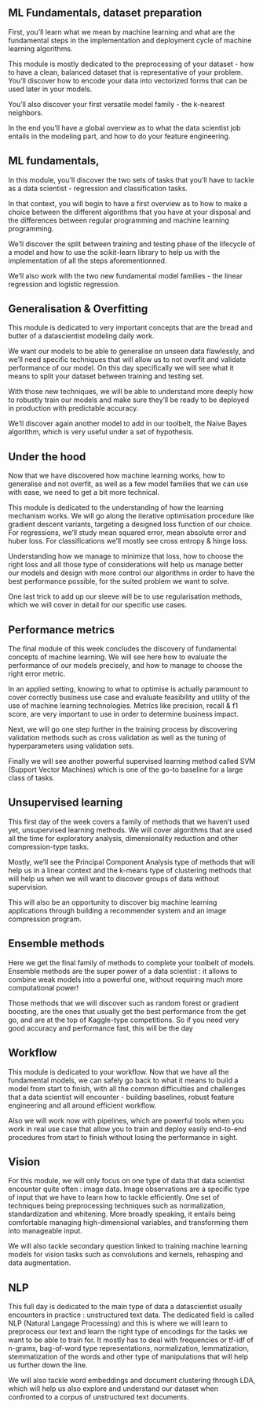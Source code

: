 ## ML Fundamentals, dataset preparation

First, you’ll learn what we mean by machine learning and what are the fundamental steps in the implementation and deployment cycle of machine learning algorithms.

This module is mostly dedicated to the preprocessing of your dataset - how to have a clean, balanced dataset that is representative of your problem. You’ll discover how to encode your data into vectorized forms that can be used later in your models.

You’ll also discover your first versatile model family - the k-nearest neighbors.

In the end you’ll have a global overview as to what the data scientist job entails in the modeling part, and how to do your feature engineering.

## ML fundamentals,

In this module, you’ll discover the two sets of tasks that you’ll have to tackle as a data scientist - regression and classification tasks.

In that context, you will begin to have a first overview as to how to make a choice between the different algorithms that you have at your disposal and the differences between regular programming and machine learning programming.

We’ll discover the split between training and testing phase of the lifecycle of a model and how to use the scikit-learn library to help us with the implementation of all the steps aforementionned.

We’ll also work with the two new fundamental model families - the linear regression and logistic regression.

## Generalisation & Overfitting

This module is dedicated to very important concepts that are the bread and butter of a datascientist modeling daily work.

We want our models to be able to generalise on unseen data flawlessly, and we’ll need specific techniques that will allow us to not overfit and validate performance of our model. On this day specifically we will see what it means to split your dataset between training and testing set.

With those new techniques, we will be able to understand more deeply how to robustly train our models and make sure they’ll be ready to be deployed in production with predictable accuracy.

We’ll discover again another model to add in our toolbelt, the Naive Bayes algorithm, which is very useful under a set of hypothesis.

## Under the hood

Now that we have discovered how machine learning works, how to generalise and not overfit, as well as a few model families that we can use with ease, we need to get a bit more technical.

This module is dedicated to the understanding of how the learning mechanism works. We will go along the iterative optimisation procedure like gradient descent variants, targeting a designed loss function of our choice. For regressions, we’ll study mean squared error, mean absolute error and huber loss. For classifications we’ll mostly see cross entropy & hinge loss.

Understanding how we manage to minimize that loss, how to choose the right loss and all those type of considerations will help us manage better our models and design with more control our algorithms in order to have the best performance possible, for the suited problem we want to solve.

One last trick to add up our sleeve will be to use regularisation methods, which we will cover in detail for our specific use cases.

## Performance metrics

The final module of this week concludes the discovery of fundamental concepts of machine learning. We will see here how to evaluate the performance of our models precisely, and how to manage to choose the right error metric.

In an applied setting, knowing to what to optimise is actually paramount to cover correctly business use case and evaluate feasibility and utility of the use of machine learning technologies. Metrics like precision, recall & f1 score, are very important to use in order to determine business impact.

Next, we will go one step further in the training process by discovering validation methods such as cross validation as well as the tuning of hyperparameters using validation sets.

Finally we will see another powerful supervised learning method called SVM (Support Vector Machines) which is one of the go-to baseline for a large class of tasks.

## Unsupervised learning

This first day of the week covers a family of methods that we haven’t used yet, unsupervised learning methods. We will cover algorithms that are used all the time for exploratory analysis, dimensionality reduction and other compression-type tasks.

Mostly, we’ll see the Principal Component Analysis type of methods that will help us in a linear context and the k-means type of clustering methods that will help us when we will want to discover groups of data without supervision.

This will also be an opportunity to discover big machine learning applications through building a recommender system and an image compression program.

## Ensemble methods

Here we get the final family of methods to complete your toolbelt of models. Ensemble methods are the super power of a data scientist : it allows to combine weak models into a powerful one, without requiring much more computational power!

Those methods that we will discover such as random forest or gradient boosting, are the ones that usually get the best performance from the get go, and are at the top of Kaggle-type competitions. So if you need very good accuracy and performance fast, this will be the day


## Workflow

This module is dedicated to your workflow. Now that we have all the fundamental models, we can safely go back to what it means to build a model from start to finish, with all the common difficulties and challenges that a data scientist will encounter - building baselines, robust feature engineering and all around efficient workflow.

Also we will work now with pipelines, which are powerful tools when you work in real use case that allow you to train and deploy easily end-to-end procedures from start to finish without losing the performance in sight.

## Vision

For this module, we will only focus on one type of data that data scientist encounter quite often : image data. Image observations are a specific type of input that we have to learn how to tackle efficiently. One set of techniques being preprocessing techniques such as normalization, standardization and whitening. More broadly speaking, it entails being comfortable managing high-dimensional variables, and transforming them into manageable input.

We will also tackle secondary question linked to training machine learning models for vision tasks such as convolutions and kernels, rehasping and data augmentation.


## NLP

This full day is dedicated to the main type of data a datascientist usually encounters in practice : unstructured text data. The dedicated field is called NLP (Natural Langage Processing) and this is where we will learn to preprocess our text and learn the right type of encodings for the tasks we want to be able to train for. It mostly has to deal with frequencies or tf-idf of n-grams, bag-of-word type representations, normalization, lemmatization, stemmatization of the words and other type of manipulations that will help us further down the line.

We will also tackle word embeddings and document clustering through LDA, which will help us also explore and understand our dataset when confronted to a corpus of unstructured text documents.
